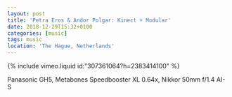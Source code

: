 ```yaml
---
layout: post
title: 'Petra Eros & Andor Polgar: Kinect + Modular'
date: 2018-12-29T15:32+0100
categories: [music]
tags: music
location: 'The Hague, Netherlands'
---
```


{% include vimeo.liquid id:"307361064?h=2383414100" %}

Panasonic GH5, Metabones Speedbooster XL 0.64x, Nikkor 50mm f/1.4 AI-S
